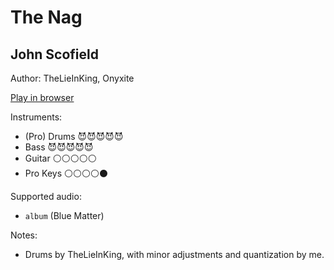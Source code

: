 # The Nag

## John Scofield

Author: TheLieInKing, Onyxite

[Play in browser](http://pages.cs.wisc.edu/~tolly/customs/?title=the-nag&artist=jazz-pack-1)

Instruments:

  * (Pro) Drums 😈😈😈😈😈
  * Bass 😈😈😈😈😈
  * Guitar ⚪️⚪️⚪️⚪️⚪️
  * Pro Keys ⚪️⚪️⚪️⚪️⚫️

Supported audio:

  * `album` (Blue Matter)

Notes:

  * Drums by TheLieInKing, with minor adjustments and quantization by me.

